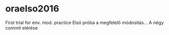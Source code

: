 # oraelso2016
First trial for env. mod. practice
Első próba a megfelelő módosítás...
A négy commit elérése

